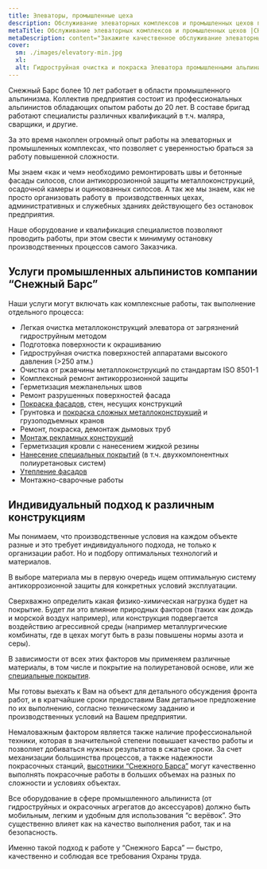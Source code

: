 ```yaml
---
title: Элеваторы, промышленные цеха
description: Обслуживание элеваторных комплексов и промышленных цехов по Украине
metaTitle: Обслуживание элеваторных комплексов и промышленных цехов |СНЕЖНЫЙ БАРС
metaDescription: content="Закажите качественное обслуживание элеваторных комплексов и промышленных цехов по Украине ☎+38 (096) 555-30-92 от компании Снежный Барс"
cover:
  sm: ./images/elevatory-min.jpg
  xl: 
  alt: Гидроструйная очистка и покраска Элеватора промышленными альпинистами компании "Снежный Барс" Фото
---
```

Снежный Барс более 10 лет работает в области промышленного альпинизма. Коллектив предприятия состоит из профессиональных альпинистов обладающих опытом работы до 20 лет. В составе бригад работают специалисты различных квалификаций в т.ч. маляра, сварщики, и другие.

За это время накоплен огромный опыт работы на элеваторных и промышленных комплексах, что позволяет с уверенностью браться за работу повышенной сложности.

Мы знаем «как и чем» необходимо ремонтировать швы и бетонные фасады силосов, слои антикоррозионной защиты металлоконструкций, осадочной камеры и оцинкованных силосов. А так же мы знаем, как не просто организовать работу в  производственных цехах, административных и служебных зданиях действующего без остановок предприятия.

Наше оборудование и квалификация специалистов позволяют проводить работы, при этом свести к минимуму остановку производственных процессов самого Заказчика.

## Услуги промышленных альпинистов компании “Снежный Барс”

Наши услуги могут включать как комплексные работы, так выполнение отдельного процесса:

* Легкая очистка металлоконструкций элеватора от загрязнений гидроструйным методом
* Подготовка поверхности к окрашиванию
* Гидроструйная очистка поверхностей аппаратами высокого давления (>250 атм.)
* Очистка от ржавчины металлоконструкций по стандартам ISO 8501-1
* Комплексный ремонт антикоррозионной защиты
* Герметизация межпанельных швов
* Ремонт разрушенных поверхностей фасада
* [Покраска фасадов](/pokraska-fasadov-i-zhelezobetonnyx-konstrukcij), стен, несущих конструкций
* Грунтовка и [покраска сложных металлоконструкций](/krany-kozlovye-mostovye-portovye) и грузоподъемных кранов
* Ремонт, покраска, демонтаж дымовых труб
* [Монтаж рекламных конструкций](/montazh-i-demontazh-reklamnyx-konstrukcij-shhitov-i-bannerov-v-vinnice)
* Герметизация кровли с нанесением жидкой резины
* [Нанесение специальных покрытий](/nanesenie-specialnyx-pokrytij) (в т.ч. двухкомпонентных полиуретановых систем)
* [Утепление фасадов](/uteplenie_sten_i_fasadov)
* Монтажно-сварочные работы

## Индивидуальный подход к различным конструкциям

Мы понимаем, что производственные условия на каждом объекте разные и это требует индивидуального подхода, не только к организации работ. Но и подбору оптимальных технологий и материалов.

В выборе материала мы в первую очередь ищем оптимальную систему антикоррозионной защиты для конкретных условий эксплуатации.

Сверхважно определить какая физико-химическая нагрузка будет на покрытие. Будет ли это влияние природных факторов (таких как дождь и морской воздух например), или конструкция подвергается воздействию агрессивной среды (например металлургические комбинаты, где в цехах могут быть в разы повышены нормы азота и серы).

В зависимости от всех этих факторов мы применяем различные материалы, в том числе и покрытие на полиуретановой основе, или же [специальные покрытия](/nanesenie-specialnyx-pokrytij).

Мы готовы выехать к Вам на объект для детального обсуждения фронта работ, и в кратчайшие сроки предоставим Вам детальное предложение по их выполнению, согласно техническому заданию и производственных условий на Вашем предприятии.

Немаловажным фактором является также наличие профессиональной техники, которая в значительной степени повышает качество работы и позволяет добиваться нужных результатов в сжатые сроки. За счет механизации большинства процессов, а также надежности покрасочных станций, [высотники “Снежного Барса”](/) могут качественно выполнять покрасочные работы в больших объемах на разных по сложности и условиях объектах.

Все оборудование в сфере промышленного альпиниста (от гидроструйных и окрасочных агрегатов до аксессуаров) должно быть мобильным, легким и удобным для использования “с верёвок”. Это существенно влияет как на качество выполнения работ, так и на безопасность.

Именно такой подход к работе у “Снежного Барса” — быстро, качественно и соблюдая все требования Охраны труда.
